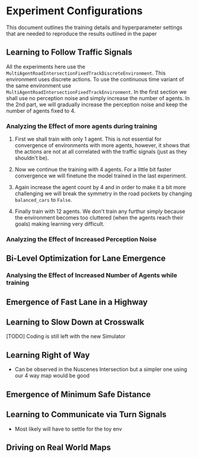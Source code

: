 # Experiment Configurations

This document outlines the training details and hyperparameter settings that are needed to reproduce the results outlined in the paper

## Learning to Follow Traffic Signals

All the experiments here use the `MultiAgentRoadIntersectionFixedTrackDiscreteEnvironment`. This environment uses discrete actions. To use the continuous time variant of the same environment use `MultiAgentRoadIntersectionFixedTrackEnvironment`. In the first section we shall use no perception noise and simply increase the number of agents. In the 2nd part, we will gradually increase the perception noise and keep the number of agents fixed to 4.

### Analyzing the Effect of more agents during training

1. First we shall train with only 1 agent. This is not essential for convergence of environments with more agents, however, it shows that the actions are not at all correlated with the traffic signals (just as they shouldn't be).
   
2. Now we continue the training with 4 agents. For a little bit faster convergence we will finetune the model trained in the last experiment.
   
3. Again increase the agent count by 4 and in order to make it a bit more challenging we will break the symmetry in the road pockets by changing `balanced_cars` to `False`.
   
4. Finally train with 12 agents. We don't train any furthur simply because the environment becomes too cluttered (when the agents reach their goals) making learning very difficult.

### Analyzing the Effect of Increased Perception Noise


## Bi-Level Optimization for Lane Emergence

### Analysing the Effect of Increased Number of Agents while training


## Emergence of Fast Lane in a Highway


## Learning to Slow Down at Crosswalk

[TODO] Coding is still left with the new Simulator


## Learning Right of Way

* Can be observed in the Nuscenes Intersection but a simpler one using our 4 way map would be good


## Emergence of Minimum Safe Distance


## Learning to Communicate via Turn Signals

* Most likely will have to settle for the toy env


## Driving on Real World Maps